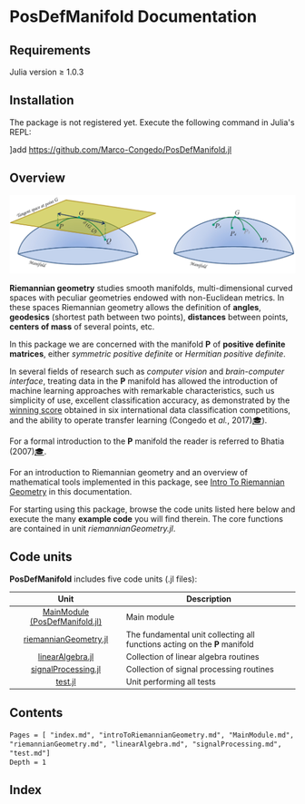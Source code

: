 # PosDefManifold Documentation

## Requirements

Julia version ≥ 1.0.3

## Installation

The package is not registered yet. Execute the following command
in Julia's REPL:

]add https://github.com/Marco-Congedo/PosDefManifold.jl

## Overview

![Figure 1](assets/Fig1.jpg)

**Riemannian geometry** studies smooth manifolds, multi-dimensional curved spaces with peculiar geometries endowed with non-Euclidean metrics. In these spaces Riemannian geometry allows the definition of **angles**, **geodesics** (shortest path between two points), **distances** between points, **centers of mass** of several points, etc.

In this package we are concerned with the manifold **P** of **positive definite matrices**, either *symmetric positive definite* or *Hermitian positive definite*.

In several fields of research such as *computer vision* and *brain-computer interface*, treating data in the **P** manifold has allowed the introduction of machine learning approaches with remarkable characteristics, such us simplicity of use, excellent classification accuracy, as demonstrated by the [winning score](http://alexandre.barachant.org/challenges/) obtained in six international data classification competitions, and the ability to operate transfer learning (Congedo et *al.*, 2017)[🎓](@ref)).

For a formal introduction to the **P** manifold the reader is referred to Bhatia (2007)[🎓](@ref).

For an introduction to Riemannian geometry and an overview of mathematical tools implemented in this package, see [Intro To Riemannian Geometry](introToRiemannianGeometry/index.html) in this documentation.

For starting using this package, browse the code units listed here below and execute the many **example code** you will find therein. The core functions are contained in unit *riemannianGeometry.jl*.

## Code units

**PosDefManifold** includes five code units (.jl files):

| Unit   | Description |
|:----------:| ----------- |
| [MainModule (PosDefManifold.jl)](@ref) | Main module |
| [riemannianGeometry.jl](@ref) | The fundamental unit collecting all functions acting on the **P** manifold |
| [linearAlgebra.jl](@ref) | Collection of linear algebra routines |
| [signalProcessing.jl](@ef) | Collection of signal processing routines |
| [test.jl](@ref) | Unit performing all tests |

## Contents

```@contents
Pages = [ "index.md", "introToRiemannianGeometry.md", "MainModule.md", "riemannianGeometry.md", "linearAlgebra.md", "signalProcessing.md", "test.md"]
Depth = 1
```

## Index

```@index
```
